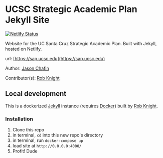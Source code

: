 # UCSC Strategic Academic Plan Jekyll Site

[![Netlify Status](https://api.netlify.com/api/v1/badges/4d8780d2-794e-4cdf-a9e3-2785456ecb53/deploy-status)](https://app.netlify.com/sites/ucsc-sap/deploys)

Website for the UC Santa Cruz Strategic Academic Plan. Built with Jekyll, hosted on Netlify.

url: [https://sap.ucsc.edu](https://sap.ucsc.edu)

Author: [Jason Chafin](https://github.com/Herm71)

Contributor(s): [Rob Knight](https://github.com/knice)

## Local development

This is a dockerized [Jekyll](https://jekyllrb.com/) instance (requires [Docker](https://www.docker.com/)) built by [Rob Knight](https://github.com/knice).

### Installation

1. Clone this repo
2. in terminal, `cd` into this new repo's directory
2. in terminal, run `docker-compose up`
3. load site at `http://0.0.0.0:4000/`
4. Profit! Dude
